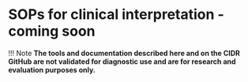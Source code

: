 # SOPs for clinical interpretation - coming soon

!!! Note
    **The tools and documentation described here and on the CIDR GitHub are not validated for diagnostic use and are for research and evaluation purposes only.**
